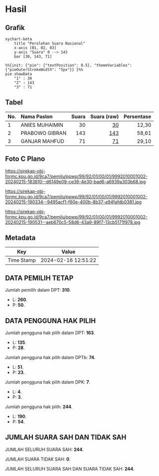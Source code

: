 # Hasil

## Grafik

```mermaid
xychart-beta
    title "Perolehan Suara Nasional"
    x-axis [01, 02, 03]
    y-axis "Suara" 0 --> 143
    bar [30, 143, 71]
```

```mermaid
%%{init: {"pie": {"textPosition": 0.5}, "themeVariables": {"pieOuterStrokeWidth": "5px"}} }%%
pie showData
    "1" : 30
    "2" : 143
    "3" : 71
```

## Tabel

| No. | Nama Paslon    | Suara | Suara (raw) | Persentase |
|:--- |:-------------- | -----:| -----------:| ----------:|
| 1   | ANIES MUHAIMIN | 30    | [30][p-1]   | 12,30      |
| 2   | PRABOWO GIBRAN | 143   | [143][p-2]  | 58,61      |
| 3   | GANJAR MAHFUD  | 71    | [71][p-3]   | 29,10      |


[p-1]: https://github.com/gigit-pemilu/pemilu-2024/blob/main/pilpres/hitung-suara/sub/99-luar-negeri/sub/92-port-moresby-papua-nugini/sub/01-port-moresby-papua-nugini/sub/0001-port-moresby-papua-nugini/sub/002-tps-001/sub/paslon-1.txt
[p-2]: https://github.com/gigit-pemilu/pemilu-2024/blob/main/pilpres/hitung-suara/sub/99-luar-negeri/sub/92-port-moresby-papua-nugini/sub/01-port-moresby-papua-nugini/sub/0001-port-moresby-papua-nugini/sub/002-tps-001/sub/paslon-2.txt
[p-3]: https://github.com/gigit-pemilu/pemilu-2024/blob/main/pilpres/hitung-suara/sub/99-luar-negeri/sub/92-port-moresby-papua-nugini/sub/01-port-moresby-papua-nugini/sub/0001-port-moresby-papua-nugini/sub/002-tps-001/sub/paslon-3.txt

## Foto C Plano

https://sirekap-obj-formc.kpu.go.id/9ca7/pemilu/ppwp/99/92/01/00/01/9992010001002-20240215-183810--d6149e09-ce36-4e30-bad6-a6939a303b68.jpg

https://sirekap-obj-formc.kpu.go.id/9ca7/pemilu/ppwp/99/92/01/00/01/9992010001002-20240215-190334--9495acf1-f60e-400b-8b37-a94fafdb0381.jpg

https://sirekap-obj-formc.kpu.go.id/9ca7/pemilu/ppwp/99/92/01/00/01/9992010001002-20240215-190531--aeb670c5-58d6-43a9-89f7-13cb5171f978.jpg


## Metadata

| Key        | Value               |
| ---------- | ------------------- |
| Time Stamp | 2024-02-16 12:51:22 |


## DATA PEMILIH TETAP

Jumlah pemilih dalam DPT: **310**.
 * L: **260**.
 * P: **50**.

## DATA PENGGUNA HAK PILIH

Jumlah pengguna hak pilih dalam DPT: **163**.
 * L: **135**.
 * P: **28**.

Jumlah pengguna hak pilih dalam DPTb: **74**.
 * L: **51**.
 * P: **23**.

Jumlah pengguna hak pilih dalam DPK: **7**.
 * L: **4**.
 * P: **3**.

Jumlah pengguna hak pilih: **244**.
 * L: **190**.
 * P: **54**.

## JUMLAH SUARA SAH DAN TIDAK SAH

JUMLAH SELURUH SUARA SAH: **244**.

JUMLAH SUARA TIDAK SAH: **0**.

JUMLAH SELURUH SUARA SAH DAN SUARA TIDAK SAH: **244**.


